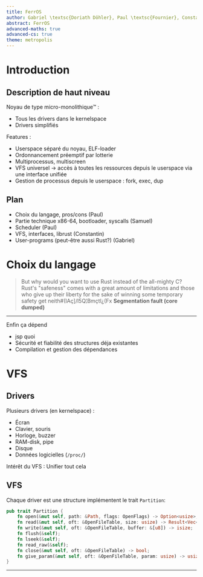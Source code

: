 ```yaml
---
title: FerrOS
author: Gabriel \textsc{Doriath Döhler}, Paul \textsc{Fournier}, Constantin \textsc{Gierczak-Galle}, Samuel \textsc{Vivien}
abstract: FerrOS
advanced-maths: true
advanced-cs: true
theme: metropolis
---
```


# Introduction

## Description de haut niveau

Noyau de type micro-monolithique™ :

- Tous les drivers dans le kernelspace
- Drivers simplifiés

Features :

- Userspace séparé du noyau, ELF-loader
- Ordonnancement préemptif par lotterie
- Multiprocessus, multiscreen
- VFS universel -> accès à toutes les ressources depuis le userspace via une interface unifiée
- Gestion de processus depuis le userspace : fork, exec, dup


## Plan

- Choix du langage, pros/cons (Paul)
- Partie technique x86-64, bootloader, syscalls (Samuel)
- Scheduler (Paul)
- VFS, interfaces, librust (Constantin)
- User-programs (peut-être aussi Rust?) (Gabriel)

# Choix du langage

> But why would you want to use Rust instead of the all-mighty C? Rust's "safeness" comes with a great amount of limitations and those who give up their liberty for the sake of winning some temporary safety get neith#(IAç]/l5Q¦Bmçtl¿(Fx **Segmentation fault (core dumped)**

---
Enfin ça dépend 
- jsp quoi
- Sécurité et fiabilité des structures déja existantes
- Compilation et gestion des dépendances



# VFS

## Drivers

Plusieurs drivers (en kernelspace) :

- Écran
- Clavier, souris
- Horloge, buzzer
- RAM-disk, pipe
- Disque
- Données logicielles (`/proc/`)

Intérêt du VFS : Unifier tout cela

## VFS

Chaque driver est une structure implémentent le trait `Partition`: 

```rust
pub trait Partition {
    fn open(&mut self, path: &Path, flags: OpenFlags) -> Option<usize>;
    fn read(&mut self, oft: &OpenFileTable, size: usize) -> Result<Vec<u8>, IoError>;
    fn write(&mut self, oft: &OpenFileTable, buffer: &[u8]) -> isize;
    fn flush(&self);
    fn lseek(&self);
    fn read_raw(&self);
    fn close(&mut self, oft: &OpenFileTable) -> bool;
    fn give_param(&mut self, oft: &OpenFileTable, param: usize) -> usize;
}
```

---

